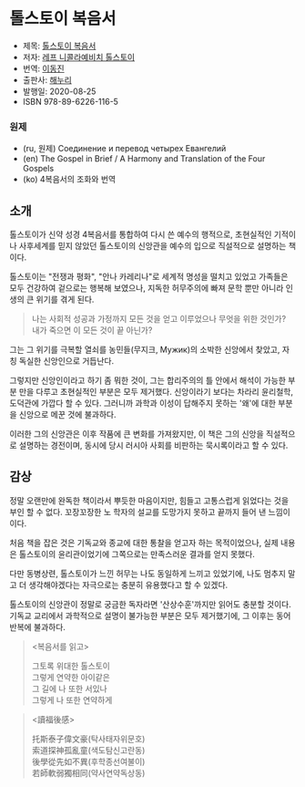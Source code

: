 # 톨스토이 복음서

* 제목: [톨스토이 복음서](https://www.aladin.co.kr/shop/wproduct.aspx?ItemId=250111319)
* 저자: [레프 니콜라예비치 톨스토이](https://en.wikipedia.org/wiki/Leo_Tolstoy)
* 번역: [이동진](https://www.yes24.com/product/author/121975)
* 출판사: [해누리](http://www.hanuripub.co.kr/)
* 발행일: 2020-08-25
* ISBN 978-89-6226-116-5

### 원제

* (ru, 원제) Соединение и перевод четырех Евангелий
* (en) The Gospel in Brief / A Harmony and Translation of the Four Gospels
* (ko) 4복음서의 조화와 번역

## 소개

톨스토이가 신약 성경 4복음서를 통합하여 다시 쓴 예수의 행적으로, 초현실적인 기적이나 사후세계를 믿지 않았던 톨스토이의 신앙관을 예수의 입으로 직설적으로 설명하는 책이다.

톨스토이는 "전쟁과 평화", "안나 카레리나"로 세계적 명성을 떨치고 있었고 가족들은 모두 건강하여 겉으로는 행복해 보였으나, 지독한 허무주의에 빠져 문학 뿐만 아니라 인생의 큰 위기를 겪게 된다.

> 나는 사회적 성공과 가정까지 모든 것을 얻고 이루었으나 무엇을 위한 것인가? \
> 내가 죽으면 이 모든 것이 끝 아닌가?

그는 그 위기를 극복할 열쇠를 농민들(무지크, Мужик)의 소박한 신앙에서 찾았고, 자칭 독실한 신앙인으로 거듭난다.

그렇지만 신앙인이라고 하기 좀 뭐한 것이, 그는 합리주의의 틀 안에서 해석이 가능한 부분 만을 다루고 초현실적인 부분은 모두 제거했다. 신앙이라기 보다는 차라리 윤리철학, 도덕관에 가깝다 할 수 있다. 그러니까 과학과 이성이 답해주지 못하는 '왜'에 대한 부분을 신앙으로 메꾼 것에 불과하다.

이러한 그의 신앙관은 이후 작품에 큰 변화를 가져왔지만, 이 책은 그의 신앙을 직설적으로 설명하는 경전이며, 동시에 당시 러시아 사회를 비판하는 묵시록이라고 할 수 있다.

## 감상

정말 오랜만에 완독한 책이라서 뿌듯한 마음이지만, 힘들고 고통스럽게 읽었다는 것을 부인 할 수 없다. 꼬장꼬장한 노 학자의 설교를 도망가지 못하고 끝까지 들어 낸 느낌이이다.

처음 책을 잡은 것은 기독교와 종교에 대한 통찰을 얻고자 하는 목적이었으나, 실제 내용은 톨스토이의 윤리관이었기에 그쪽으로는 만족스러운 결과를 얻지 못했다.

다만 동병상련, 톨스토이가 느낀 허무는 나도 동일하게 느끼고 있었기에, 나도 멈추지 말고 더 생각해야겠다는 자극으로는 충분히 유용했다고 할 수 있겠다.

톨스토이의 신앙관이 정말로 궁금한 독자라면 '산상수훈'까지만 읽어도 충분할 것이다. 기독교 교리에서 과학적으로 설명이 불가능한 부분은 모두 제거했기에, 그 이후는 동어반복에 불과하다.

> <복음서를 읽고>
> 
> 그토록 위대한 톨스토이 \
> 그렇게 연약한 아이같은 \
> 그 길에 나 또한 서있나 \
> 그렇게 나 또한 연약하게

> <讀福後感>
> 
> 托斯泰子偉文豪(탁사태자위문호) \
> 索道探神孤亂童(색도탐신고란동) \
> 後學從先如不異(후학종선여불이) \
> 若師軟弱獨相同(약사연약독상동)
